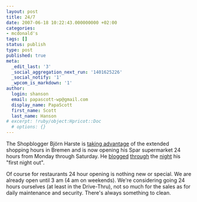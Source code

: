 ```yaml
---
layout: post
title: 24/7
date: 2007-06-18 10:22:43.000000000 +02:00
categories:
- mcdonald's
tags: []
status: publish
type: post
published: true
meta:
  _edit_last: '3'
  _social_aggregation_next_run: '1401625226'
  _social_notify: '1'
  _wpcom_is_markdown: '1'
author:
  login: shanson
  email: papascott-wp@gmail.com
  display_name: PapaScott
  first_name: Scott
  last_name: Hanson
# excerpt: !ruby/object:Hpricot::Doc
  # options: {}
---
```

<p>The Shopblogger Björn Harste is <a href="http://www.shopblogger.de/blog/archives/5203-24-Stunden-geoeffnet.html">taking advantage</a> of the extended shopping hours in Bremen and is now opening his Spar supermarket 24 hours from Monday through Saturday. He <a href="http://www.shopblogger.de/blog/archives/5205-14-Kunden.html">blogged</a> <a href="http://www.shopblogger.de/blog/archives/5208-gaehn.html">through</a> the <a href="http://www.shopblogger.de/blog/archives/5214-Bilanz-der-ersten-Nachtoeffnung.html">night</a> his "first night out".</p>
<p>Of course for restaurants 24 hour opening is nothing new or special. We are already open until 3 am (4 am on weekends). We're considering going 24 hours ourselves (at least in the Drive-Thru), not so much for the sales as for daily maintenance and security. There's always something to clean.</p>
